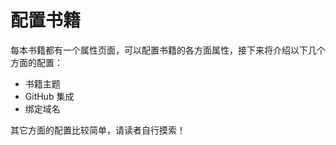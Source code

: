# 配置书籍

每本书籍都有一个属性页面，可以配置书籍的各方面属性，接下来将介绍以下几个方面的配置：

- 书籍主题
- GitHub 集成
- 绑定域名

其它方面的配置比较简单，请读者自行摸索！
